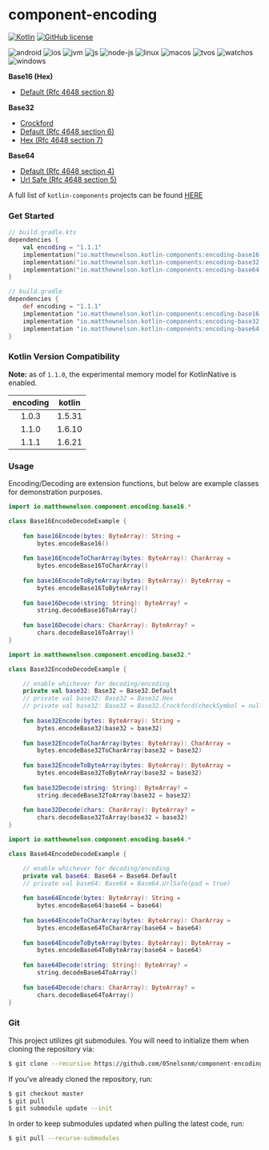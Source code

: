 # component-encoding
[![Kotlin](https://img.shields.io/badge/kotlin-1.6.21-blue.svg?logo=kotlin)](http://kotlinlang.org)
[![GitHub license](https://img.shields.io/badge/license-Apache%20License%202.0-blue.svg?style=flat)](https://www.apache.org/licenses/LICENSE-2.0)  

![android](https://camo.githubusercontent.com/b1d9ad56ab51c4ad1417e9a5ad2a8fe63bcc4755e584ec7defef83755c23f923/687474703a2f2f696d672e736869656c64732e696f2f62616467652f706c6174666f726d2d616e64726f69642d3645444238442e7376673f7374796c653d666c6174)
![ios](https://camo.githubusercontent.com/1fec6f0d044c5e1d73656bfceed9a78fd4121b17e82a2705d2a47f6fd1f0e3e5/687474703a2f2f696d672e736869656c64732e696f2f62616467652f706c6174666f726d2d696f732d4344434443442e7376673f7374796c653d666c6174)
![jvm](https://camo.githubusercontent.com/700f5dcd442fd835875568c038ae5cd53518c80ae5a0cf12c7c5cf4743b5225b/687474703a2f2f696d672e736869656c64732e696f2f62616467652f706c6174666f726d2d6a766d2d4442343133442e7376673f7374796c653d666c6174)
![js](https://camo.githubusercontent.com/3e0a143e39915184b54b60a2ecedec75e801f396d34b5b366c94ec3604f7e6bd/687474703a2f2f696d672e736869656c64732e696f2f62616467652f706c6174666f726d2d6a732d4638444235442e7376673f7374796c653d666c6174)
![node-js](https://camo.githubusercontent.com/d08fda729ceebcae0f23c83499ca8f06105350f037661ac9a4cc7f58edfdbca9/68747470733a2f2f696d672e736869656c64732e696f2f62616467652f706c6174666f726d2d6e6f64656a732d3638613036332e7376673f7374796c653d666c6174)
![linux](https://camo.githubusercontent.com/a2c518ecf30b2c88dd6af8bbc5281b6014686b916368e6197ef2a5e1dda7adb4/687474703a2f2f696d672e736869656c64732e696f2f62616467652f706c6174666f726d2d6c696e75782d3244334636432e7376673f7374796c653d666c6174)
![macos](https://camo.githubusercontent.com/1b8313498db244646b38a4480186ae2b25464e5e8d71a1920c52b2be5212b909/687474703a2f2f696d672e736869656c64732e696f2f62616467652f706c6174666f726d2d6d61636f732d3131313131312e7376673f7374796c653d666c6174)
![tvos](https://camo.githubusercontent.com/4ac08d7fb1bcb8ef26388cd2bf53b49626e1ab7cbda581162a946dd43e6a2726/687474703a2f2f696d672e736869656c64732e696f2f62616467652f706c6174666f726d2d74766f732d3830383038302e7376673f7374796c653d666c6174)
![watchos](https://camo.githubusercontent.com/135dbadae40f9cabe7a3a040f9380fb485cff36c90909f3c1ae36b81c304426b/687474703a2f2f696d672e736869656c64732e696f2f62616467652f706c6174666f726d2d77617463686f732d4330433043302e7376673f7374796c653d666c6174)
![windows](https://camo.githubusercontent.com/01bd13daf3ea3068952f50840e3f36a305803cc248af08f084cb9e37df78123d/687474703a2f2f696d672e736869656c64732e696f2f62616467652f706c6174666f726d2d77696e646f77732d3444373643442e7376673f7374796c653d666c6174)  

**Base16 (Hex)**
 - [Default (Rfc 4648 section 8)](https://www.ietf.org/rfc/rfc4648.html#section-8)

**Base32**
 - [Crockford](https://www.crockford.com/base32.html)
 - [Default (Rfc 4648 section 6)](https://www.ietf.org/rfc/rfc4648.html#section-6)
 - [Hex (Rfc 4648 section 7)](https://www.ietf.org/rfc/rfc4648.html#section-7)

**Base64**
 - [Default (Rfc 4648 section 4)](https://www.ietf.org/rfc/rfc4648.html#section-4)
 - [Url Safe (Rfc 4648 section 5)](https://www.ietf.org/rfc/rfc4648.html#section-5)

A full list of `kotlin-components` projects can be found [HERE](https://kotlin-components.matthewnelson.io)

### Get Started

```kotlin
// build.gradle.kts
dependencies {
    val encoding = "1.1.1"
    implementation("io.matthewnelson.kotlin-components:encoding-base16:$encoding")
    implementation("io.matthewnelson.kotlin-components:encoding-base32:$encoding")
    implementation("io.matthewnelson.kotlin-components:encoding-base64:$encoding")
}
```

```groovy
// build.gradle
dependencies {
    def encoding = "1.1.1"
    implementation "io.matthewnelson.kotlin-components:encoding-base16:$encoding"
    implementation "io.matthewnelson.kotlin-components:encoding-base32:$encoding"
    implementation "io.matthewnelson.kotlin-components:encoding-base64:$encoding"
}
```

### Kotlin Version Compatibility

**Note:** as of `1.1.0`, the experimental memory model for KotlinNative is enabled.

|  encoding  |    kotlin    |
| :--------: | :----------: |
|    1.0.3   |    1.5.31    |
|    1.1.0   |    1.6.10    |
|    1.1.1   |    1.6.21    |

### Usage

Encoding/Decoding are extension functions, but below are example
classes for demonstration purposes.

```kotlin
import io.matthewnelson.component.encoding.base16.*

class Base16EncodeDecodeExample {
    
    fun base16Encode(bytes: ByteArray): String =
        bytes.encodeBase16()
    
    fun base16EncodeToCharArray(bytes: ByteArray): CharArray =
        bytes.encodeBase16ToCharArray()
        
    fun base16EncodeToByteArray(bytes: ByteArray): ByteArray =
        bytes.encodeBase16ToByteArray()
    
    fun base16Decode(string: String): ByteArray? =
        string.decodeBase16ToArray()
    
    fun base16Decode(chars: CharArray): ByteArray? =
        chars.decodeBase16ToArray()
}
```


```kotlin
import io.matthewnelson.component.encoding.base32.*

class Base32EncodeDecodeExample {

    // enable whichever for decoding/encoding
    private val base32: Base32 = Base32.Default
    // private val base32: Base32 = Base32.Hex
    // private val base32: Base32 = Base32.Crockford(checkSymbol = null)
    
    fun base32Encode(bytes: ByteArray): String =
        bytes.encodeBase32(base32 = base32)
    
    fun base32EncodeToCharArray(bytes: ByteArray): CharArray =
        bytes.encodeBase32ToCharArray(base32 = base32)
        
    fun base32EncodeToByteArray(bytes: ByteArray): ByteArray =
        bytes.encodeBase32ToByteArray(base32 = base32)
    
    fun base32Decode(string: String): ByteArray? =
        string.decodeBase32ToArray(base32 = base32)
    
    fun base32Decode(chars: CharArray): ByteArray? =
        chars.decodeBase32ToArray(base32 = base32)
}
```

```kotlin
import io.matthewnelson.component.encoding.base64.*

class Base64EncodeDecodeExample {

    // enable whichever for decoding/encoding
    private val base64: Base64 = Base64.Default
    // private val base64: Base64 = Base64.UrlSafe(pad = true)
    
    fun base64Encode(bytes: ByteArray): String =
        bytes.encodeBase64(base64 = base64)
    
    fun base64EncodeToCharArray(bytes: ByteArray): CharArray =
        bytes.encodeBase64ToCharArray(base64 = base64)
        
    fun base64EncodeToByteArray(bytes: ByteArray): ByteArray =
        bytes.encodeBase64ToByteArray(base64 = base64)
    
    fun base64Decode(string: String): ByteArray? =
        string.decodeBase64ToArray()
    
    fun base64Decode(chars: CharArray): ByteArray? =
        chars.decodeBase64ToArray()
}
```

### Git

This project utilizes git submodules. You will need to initialize them when
cloning the repository via:

```bash
$ git clone --recursive https://github.com/05nelsonm/component-encoding.git
```

If you've already cloned the repository, run:
```bash
$ git checkout master
$ git pull
$ git submodule update --init
```

In order to keep submodules updated when pulling the latest code, run:
```bash
$ git pull --recurse-submodules
```
